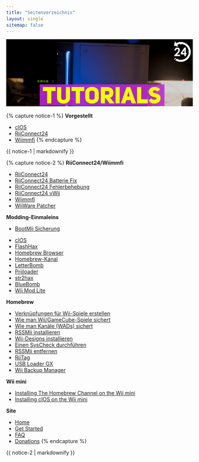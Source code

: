 ```yaml
---
title: "Seitenverzeichnis"
layout: single
sitemap: false
---
```


![WiiTutorials](/images/WiiTutorials.jpg)

{% capture notice-1 %}
**Vorgestellt**

+ [cIOS](cios)
+ [RiiConnect24](riiconnect24)
+ [Wiimmfi](wiimmfi)
{% endcapture %}
<div class="notice--info">{{ notice-1 | markdownify }}</div>

{% capture notice-2 %}
**RiiConnect24/Wiimmfi**
+ [RiiConnect24](riiconnect24)
+ [RiiConnect24 Batterie Fix](riiconnect24-batteryfix)
+ [RiiConnect24 Fehlerbehebung](riiconnect24-troubleshooting)
+ [RiiConnect24 vWii](riiconnect24-vwii)
+ [Wiimmfi](wiimmfi)
+ [WiiWare Patcher](wiiwarepatcher)

**Modding-Einmaleins**
* [BootMii Sicherung](bootmii)
+ [cIOS](cios)
+ [FlashHax](flashhax)
+ [Homebrew Browser](hbb)
+ [Homebrew-Kanal](hbc)
+ [LetterBomb](letterbomb)
+ [Priiloader](priiloader)
+ [str2hax](str2hax)
+ [BlueBomb](bluebomb)
+ [Wii Mod Lite](wiimodlite)

**Homebrew**
+ [Verknüpfungen für Wii-Spiele erstellen](wiigsc)
+ [Wie man Wii/GameCube-Spiele sichert](dump-games)
+ [Wie man Kanäle (WADs) sichert](dump-wads)
+ [RSSMii installieren](rssmii)
+ [Wii-Designs installieren](themes)
+ [Einen SysCheck durchführen](syscheck)
+ [RSSMii entfernen](rssmii-remove)
+ [RiiTag](riitag)
+ [USB Loader GX](usbloadergx)
+ [Wii Backup Manager](wiibackupmanager)

**Wii mini**
+ [Installing The Homebrew Channel on the Wii mini](hbc-mini)
+ [Installing cIOS on the Wii mini](cios-mini)


**Site**
+ [Home](/)
+ [Get Started](get-started)
+ [FAQ](faq)
+ [Donations](donations)
{% endcapture %}
<div class="notice--primary">{{ notice-2 | markdownify }}</div>
